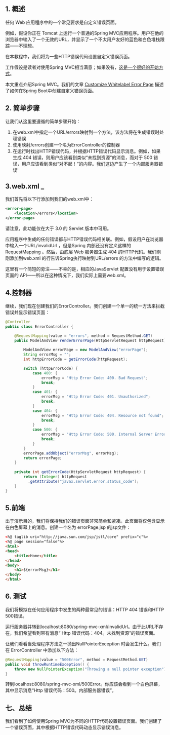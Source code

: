 ## 1. 概述

任何 Web 应用程序中的一个常见要求是自定义错误页面。

例如，假设你正在 Tomcat 上运行一个普通的Spring MVC应用程序。用户在他的浏览器中输入了一个无效的URL，并显示了一个不太用户友好的蓝色和白色堆栈跟踪——不理想。

在本教程中，我们将为一些HTTP错误代码设置自定义错误页面。

工作假设是读者对使用Spring MVC相当满意；如果没有，[这是一个很好的开始方式](https://www.baeldung.com/spring-mvc-tutorial)。

本文重点介绍Spring MVC。我们的文章 [Customize Whitelabel Error Page](https://www.baeldung.com/spring-boot-custom-error-page) 描述了如何在Spring Boot中创建自定义错误页面。

## 2. 简单步骤

让我们从这里要遵循的简单步骤开始：

1.  在web.xml中指定一个URL/errors映射到一个方法，该方法将在生成错误时处理错误
2.  使用映射/errors创建一个名为ErrorController的控制器
3.  在运行时找出HTTP错误代码，并根据HTTP错误代码显示消息。例如，如果生成 404 错误，则用户应该看到类似“未找到资源”的消息，而对于 500 错误，用户应该看到类似“对不起！”的内容。我们这边产生了一个内部服务器错误'

## 3.web.xml _

我们首先将以下行添加到我们的web.xml中：

```xml
<error-page>
    <location>/errors</location>
</error-page>
```

请注意，此功能仅在大于 3.0 的 Servlet 版本中可用。

应用程序中生成的任何错误都与HTTP错误代码相关联。例如，假设用户在浏览器中输入一个URL/invalidUrl ，但是Spring 内部还没有定义这样的RequestMapping 。然后，由底层 Web 服务器生成 404 的HTTP代码。我们刚刚添加到web.xml 的行告诉Spring执行映射到URL/errors 的方法中编写的逻辑。


这里有一个简短的旁注——不幸的是，相应的JavaServlet 配置没有用于设置错误页面的 API——所以在这种情况下，我们实际上需要web.xml。

## 4.控制器

继续，我们现在创建我们的ErrorController。我们创建一个单一的统一方法来拦截错误并显示错误页面：

```java
@Controller
public class ErrorController {

    @RequestMapping(value = "errors", method = RequestMethod.GET)
    public ModelAndView renderErrorPage(HttpServletRequest httpRequest) {
        
        ModelAndView errorPage = new ModelAndView("errorPage");
        String errorMsg = "";
        int httpErrorCode = getErrorCode(httpRequest);

        switch (httpErrorCode) {
            case 400: {
                errorMsg = "Http Error Code: 400. Bad Request";
                break;
            }
            case 401: {
                errorMsg = "Http Error Code: 401. Unauthorized";
                break;
            }
            case 404: {
                errorMsg = "Http Error Code: 404. Resource not found";
                break;
            }
            case 500: {
                errorMsg = "Http Error Code: 500. Internal Server Error";
                break;
            }
        }
        errorPage.addObject("errorMsg", errorMsg);
        return errorPage;
    }
    
    private int getErrorCode(HttpServletRequest httpRequest) {
        return (Integer) httpRequest
          .getAttribute("javax.servlet.error.status_code");
    }
}

```

## 5.前端

出于演示目的，我们将保持我们的错误页面非常简单和紧凑。此页面将仅包含显示在白色屏幕上的消息。创建一个名为 errorPage.jsp 的jsp文件：

```html
<%@ taglib uri="http://java.sun.com/jsp/jstl/core" prefix="c"%>
<%@ page session="false"%>
<html>
<head>
    <title>Home</title>
</head>
<body>
    <h1>${errorMsg}</h1>
</body>
</html>
```

## 6. 测试

我们将模拟在任何应用程序中发生的两种最常见的错误：HTTP 404 错误和HTTP 500错误。

运行服务器并转到localhost:8080/spring-mvc-xml/invalidUrl。由于此URL不存在，我们希望看到带有消息“ Http 错误代码：404。未找到资源”的错误页面。

让我们看看当处理程序方法之一抛出NullPointerException 时会发生什么。我们在 ErrorController 中添加以下方法：

```java
@RequestMapping(value = "500Error", method = RequestMethod.GET)
public void throwRuntimeException() {
    throw new NullPointerException("Throwing a null pointer exception");
}
```

转到localhost:8080/spring-mvc-xml/500Error。你应该会看到一个白色屏幕，其中显示消息“Http 错误代码：500。内部服务器错误”。

## 七、总结

我们看到了如何使用Spring MVC为不同的HTTP代码设置错误页面。我们创建了一个错误页面，其中根据HTTP错误代码动态显示错误消息。